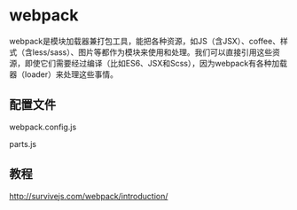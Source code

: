 # webpack

webpack是模块加载器兼打包工具，能把各种资源，如JS（含JSX）、coffee、样式（含less/sass）、图片等都作为模块来使用和处理。我们可以直接引用这些资源，即使它们需要经过编译（比如ES6、JSX和Scss），因为webpack有各种加载器（loader）来处理这些事情。

## 配置文件

webpack.config.js

parts.js

## 教程

http://survivejs.com/webpack/introduction/
